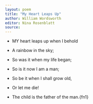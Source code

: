 ```yaml
---
layout: poem
title: "My Heart Leaps Up"
author: William Wordsworth
editor: Nina Rosenblatt
source: 
---
```


- MY heart leaps up when I behold
- A rainbow in the sky;
- So was it when my life began;
- So is it now I am a man; 

- So be it when I shall grow old,
- Or let me die!
- <p markdown="1">The child is the father of the man.{fn1}


<br>
